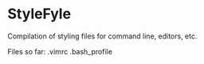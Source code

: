 # StyleFyle
Compilation of styling files for command line, editors, etc.

Files so far:
.vimrc
.bash_profile
